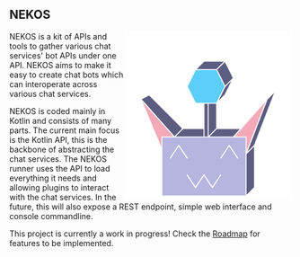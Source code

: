 ## NEKOS
<img src="https://raw.githubusercontent.com/NEKOS-Core/.github/main/img/NEKOS.png" align="right" alt="Logo" title="Logo" width="300" height="300">
NEKOS is a kit of APIs and tools to gather various chat services' bot APIs under one API. NEKOS aims to make it easy to create chat bots which can interoperate across various chat services.  

NEKOS is coded mainly in Kotlin and consists of many parts. The current main focus is the Kotlin API, this is the backbone of abstracting the chat services. 
The NEKOS runner uses the API to load everything it needs and allowing plugins to interact with the chat services. In the future, this will also expose a REST endpoint, simple web interface and console commandline.  

This project is currently a work in progress! Check the [Roadmap](https://github.com/NEKOS-Core/Roadmap) for features to be implemented.
